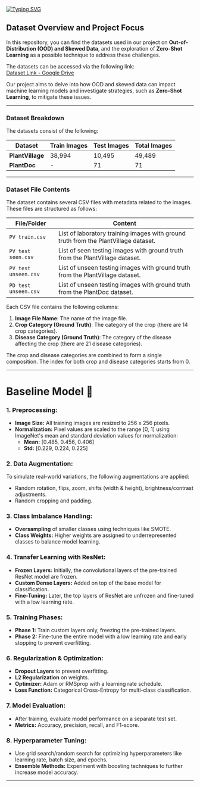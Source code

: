 [![Typing SVG](https://readme-typing-svg.demolab.com?font=Sour+Gummy&weight=900&size=30&pause=1000&color=E6EAFF&background=4C186A&center=true&width=800&height=90&lines=Out+of+Distribution+Plant+Disease+Identification)](https://git.io/typing-svg)

## Dataset Overview and Project Focus

In this repository, you can find the datasets used in our project on **Out-of-Distribution (OOD) and Skewed Data**, 
and the exploration of **Zero-Shot Learning** as a possible technique to address these challenges.

The datasets can be accessed via the following link:  
[Dataset Link - Google Drive](https://drive.google.com/drive/folders/1atwfzhMEn2P4jwJqeQUJjpvfdFT1tS_v)

Our project aims to delve into how OOD and skewed data can impact machine learning models and 
investigate strategies, such as **Zero-Shot Learning**, to mitigate these issues.

---

### Dataset Breakdown

The datasets consist of the following:

| **Dataset**      | **Train Images** | **Test Images** | **Total Images** |
|------------------|------------------|-----------------|------------------|
| **PlantVillage** | 38,994           | 10,495          | 49,489           |
| **PlantDoc**     | -                | 71              | 71               |

---

### Dataset File Contents

The dataset contains several CSV files with metadata related to the images. These files are structured as follows:

| **File/Folder**                | **Content**                                                                                              |
|---------------------------------|----------------------------------------------------------------------------------------------------------|
| `PV train.csv`                  | List of laboratory training images with ground truth from the PlantVillage dataset.                       |
| `PV test seen.csv`              | List of seen testing images with ground truth from the PlantVillage dataset.                             |
| `PV test unseen.csv`            | List of unseen testing images with ground truth from the PlantVillage dataset.                           |
| `PD test unseen.csv`            | List of unseen testing images with ground truth from the PlantDoc dataset.                               |

Each CSV file contains the following columns:

1. **Image File Name**: The name of the image file.
2. **Crop Category (Ground Truth)**: The category of the crop (there are 14 crop categories).
3. **Disease Category (Ground Truth)**: The category of the disease affecting the crop (there are 21 disease categories).

The crop and disease categories are combined to form a single composition. The index for both crop and disease categories starts from 0.

---

# Baseline Model 🌿


### 1. **Preprocessing:**
   - **Image Size:** All training images are resized to 256 x 256 pixels.
   - **Normalization:** Pixel values are scaled to the range [0, 1] using ImageNet's mean and standard deviation values for normalization:
     - **Mean:** [0.485, 0.456, 0.406]
     - **Std:** [0.229, 0.224, 0.225]
   
### 2. **Data Augmentation:**
   To simulate real-world variations, the following augmentations are applied:
   - Random rotation, flips, zoom, shifts (width & height), brightness/contrast adjustments.
   - Random cropping and padding.

### 3. **Class Imbalance Handling:**
   - **Oversampling** of smaller classes using techniques like SMOTE.
   - **Class Weights:** Higher weights are assigned to underrepresented classes to balance model learning.

### 4. **Transfer Learning with ResNet:**
   - **Frozen Layers:** Initially, the convolutional layers of the pre-trained ResNet model are frozen.
   - **Custom Dense Layers:** Added on top of the base model for classification.
   - **Fine-Tuning:** Later, the top layers of ResNet are unfrozen and fine-tuned with a low learning rate.

### 5. **Training Phases:**
   - **Phase 1:** Train custom layers only, freezing the pre-trained layers.
   - **Phase 2:** Fine-tune the entire model with a low learning rate and early stopping to prevent overfitting.

### 6. **Regularization & Optimization:**
   - **Dropout Layers** to prevent overfitting.
   - **L2 Regularization** on weights.
   - **Optimizer:** Adam or RMSprop with a learning rate schedule.
   - **Loss Function:** Categorical Cross-Entropy for multi-class classification.

### 7. **Model Evaluation:**
   - After training, evaluate model performance on a separate test set.
   - **Metrics:** Accuracy, precision, recall, and F1-score.

### 8. **Hyperparameter Tuning:**
   - Use grid search/random search for optimizing hyperparameters like learning rate, batch size, and epochs.
   - **Ensemble Methods:** Experiment with boosting techniques to further increase model accuracy.

---